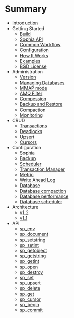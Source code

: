 # Summary

* [Introduction](README.md)
* Getting Started
    * [Build](tutorial/build.md)
    * [Sophia API](tutorial/api.md)
    * [Common Workflow](tutorial/workflow.md)
    * [Configuration](tutorial/configuration.md)
    * [How It Works](tutorial/how_it_works.md)
    * [Examples](tutorial/examples.md)
    * [BSD License](tutorial/license.md)
* Administration
    * [Version](admin/version.md)
    * [Managing Databases](admin/database.md)
    * [MMAP mode](admin/mmap.md)
    * [AMQ Filter](admin/amqf.md)
    * [Compession](admin/compression.md)
    * [Backup and Restore](admin/backup.md)
    * [Compaction](admin/compaction.md)
    * [Monitoring](admin/monitoring.md)
* CRUD
    * [Transactions](crud/transactions.md)
    * [Deadlocks](crud/deadlocks.md)
    * [Upsert](crud/upsert.md)
    * [Cursors](crud/cursors.md)
* Configuration
    * [Sophia](conf/sophia.md)
    * [Backup](conf/backup.md)
    * [Scheduler](conf/scheduler.md)
    * [Transaction Manager](conf/transaction.md)
    * [Metric](conf/metric.md)
    * [Write Ahead Log](conf/log.md)
    * [Database](conf/db.md)
    * [Database compaction](conf/db_compaction.md)
    * [Database performance](conf/db_performance.md)
    * [Database scheduler](conf/db_scheduler.md)
* Architecture
    * [v1.2](arch/v12.md)
    * [v1.1](arch/v11.md)
* API
    * [sp\_env](api/sp_env.md)
    * [sp\_document](api/sp_document.md)
    * [sp\_setstring](api/sp_setstring.md)
    * [sp\_setint](api/sp_setint.md)
    * [sp\_getobject](api/sp_getobject.md)
    * [sp\_getstring](api/sp_getstring.md)
    * [sp\_getint](api/sp_getint.md)
    * [sp\_open](api/sp_open.md)
    * [sp\_destroy](api/sp_destroy.md)
    * [sp\_set](api/sp_set.md)
    * [sp\_upsert](api/sp_upsert.md)
    * [sp\_delete](api/sp_delete.md)
    * [sp\_get](api/sp_get.md)
    * [sp\_cursor](api/sp_cursor.md)
    * [sp\_begin](api/sp_begin.md)
    * [sp\_commit](api/sp_commit.md)

